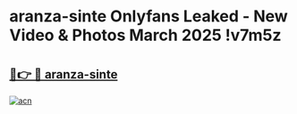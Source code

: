 # aranza-sinte Onlyfans Leaked - New Video & Photos March 2025 !v7m5z

# <h2><a href="https://2drv2p.iuczelnia.edu.pl?title=aranza-sinte&ref=v7m5z">🔗👉 🔴 aranza-sinte</a></h2>

[![acn](https://github.com/user-attachments/assets/0f9c940e-d8b0-45ae-aac7-cd30a18b3e1c)](https://2drv2p.iuczelnia.edu.pl?title=aranza-sinte&ref=v7m5z)

